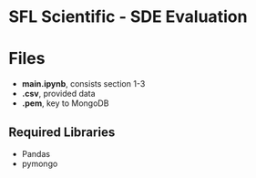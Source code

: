 # SFL Scientific - SDE Evaluation

# Files

 - **main.ipynb**, consists section 1-3
 - **.csv**, provided data
 - **.pem**, key to MongoDB

## Required Libraries

 - Pandas
 - pymongo
